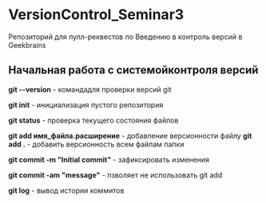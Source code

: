 # VersionControl_Seminar3
Репозиторий для пулл-реквестов по Введению в контроль версий в Geekbrains

## Начальная работа с системойконтроля версий

**git --version** - командадля проверки версий git

**git init** - инициализация пустого репозитория

**git status** - проверка текущего состояния файлов

**git add имя_файла.расширение** - добавление версионности файлу
**git add .** - добавить версионность всем файлам папки

**git commit -m "Initial commit"** - зафиксировать изменения

**git commit -am "message"** - пзволяет не использовать git add

**git log** - вывод истории коммитов
